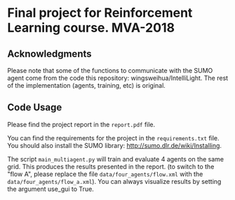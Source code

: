 # Final project for Reinforcement Learning course. MVA-2018

## Acknowledgments
Please note that some of the functions to communicate with the SUMO agent come from the code this repository: wingsweihua/IntelliLight.
The rest of the implementation (agents, training, etc) is original.

## Code Usage
Please find the project report in the `report.pdf` file.

You can find the requirements for the project in the `requirements.txt` file. You should also install the SUMO library: http://sumo.dlr.de/wiki/Installing.

The script `main_multiagent.py` will train and evaluate 4 agents on the same grid. This produces the results presented in the report. (to switch to the "flow A", please replace the file `data/four_agents/flow.xml` with the `data/four_agents/flow_a.xml`). You can always visualize results by setting the argument use_gui to True.
